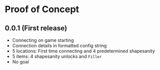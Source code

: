 # Proof of Concept

## 0.0.1 (First release)

- Connecting on game starting
- Connection details in formatted config string
- 5 locations: First time connecting and 4 predetermined shapesanity
- 5 items: 4 shapesanity unlocks and `Filler`
- No goal